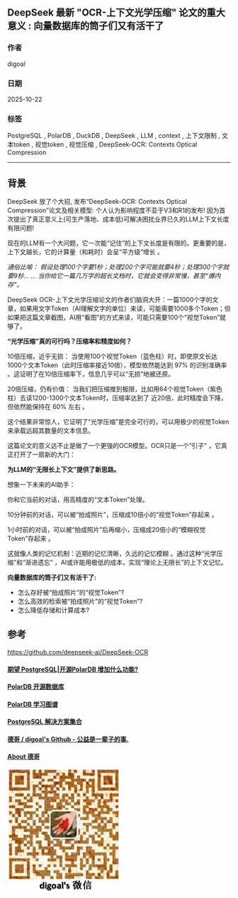 ## DeepSeek 最新 "OCR-上下文光学压缩" 论文的重大意义 : 向量数据库的筒子们又有活干了       
                          
### 作者                          
digoal                          
                          
### 日期                          
2025-10-22                         
                          
### 标签                          
PostgreSQL , PolarDB , DuckDB , DeepSeek , LLM , context , 上下文限制 , 文本token , 视觉token , 视觉压缩 , DeepSeek-OCR: Contexts Optical Compression                
                          
----                          
                          
## 背景      
DeepSeek 放了个大招, 发布“DeepSeek-OCR: Contexts Optical Compression”论文及相关模型: 个人认为影响程度不亚于V3和R1的发布!  因为首次提出了真正意义上(可生产落地、成本低)可解决困扰业界已久的LLM上下文长度有限问题!    
  
现在的LLM有一个大问题，它一次能“记住”的上下文长度是有限的。更重要的是，上下文越长，它的计算量（和耗时）会呈“平方级”增长 。  
  
*通俗比喻： 假设处理100个字要1秒；处理200个字可能就要4秒；处理300个字就要9秒... ... 当你给它一篇几万字的超长文档时，它就会变得非常慢，甚至“爆内存”。*  
  
DeepSeek OCR-上下文光学压缩论文的作者们脑洞大开：一篇1000个字的文章，如果用文字Token（AI理解文字的单位）来读，可能需要1000多个Token；但如果把这篇文章截图，AI用“看图”的方式来读，可能只需要100个“视觉Token”就够了。  
  
**“光学压缩”真的可行吗？压缩率和精度如何？**  
  
10倍压缩，近乎无损： 当使用100个视觉Token（蓝色柱）时，即使原文长达1000个文本Token（此时压缩率接近10倍），模型依然能达到 97% 的识别准确率 。这证明了在10倍压缩率下，信息几乎可以“无损”地被还原。  
  
20倍压缩，仍有价值： 当我们把压缩推到极限，比如用64个视觉Token（紫色柱）去读1200-1300个文本Token时，压缩率达到了 近20倍，此时精度会下降，但依然能保持在 60% 左右 。  
  
这个结果非常惊人，它证明了“光学压缩”是完全可行的，可以用极少的视觉Token来承载远超其数量的文本信息。  
  
这篇论文的意义远不止是做了一个更强的OCR模型。OCR只是一个“引子” ，它真正打开了一扇新的大门：  
  
**为LLM的“无限长上下文”提供了新思路。**  
  
想象一下未来的AI助手：  
  
你和它当前的对话，用高精度的“文本Token”处理。  
  
10分钟前的对话，可以被“拍成照片”，压缩成10倍小的“视觉Token”存起来 。  
  
1小时前的对话，可以被“拍成照片”后再缩小，压缩成20倍小的“模糊视觉Token”存起来 。  
  
这就像人类的记忆机制：近期的记忆清晰，久远的记忆模糊 。通过这种“光学压缩”和“渐进遗忘” ，AI或许能用极低的成本，实现“理论上无限长”的上下文记忆。  
  
**向量数据库的筒子们又有活干了:**   
- 怎么存好被“拍成照片”的“视觉Token”?   
- 怎么高效的检索被“拍成照片”的“视觉Token”?  
- 怎么降低存储和计算成本?   
  
## 参考 
https://github.com/deepseek-ai/DeepSeek-OCR  
      
#### [期望 PostgreSQL|开源PolarDB 增加什么功能?](https://github.com/digoal/blog/issues/76 "269ac3d1c492e938c0191101c7238216")
  
  
#### [PolarDB 开源数据库](https://openpolardb.com/home "57258f76c37864c6e6d23383d05714ea")
  
  
#### [PolarDB 学习图谱](https://www.aliyun.com/database/openpolardb/activity "8642f60e04ed0c814bf9cb9677976bd4")
  
  
#### [PostgreSQL 解决方案集合](../201706/20170601_02.md "40cff096e9ed7122c512b35d8561d9c8")
  
  
#### [德哥 / digoal's Github - 公益是一辈子的事.](https://github.com/digoal/blog/blob/master/README.md "22709685feb7cab07d30f30387f0a9ae")
  
  
#### [About 德哥](https://github.com/digoal/blog/blob/master/me/readme.md "a37735981e7704886ffd590565582dd0")
  
  
![digoal's wechat](../pic/digoal_weixin.jpg "f7ad92eeba24523fd47a6e1a0e691b59")
  
